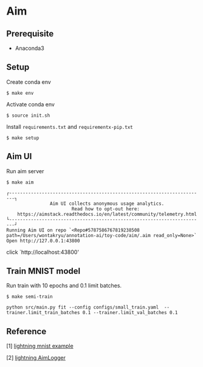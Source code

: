 # Aim 

## Prerequisite

- Anaconda3


## Setup

Create conda env

```
$ make env
```

Activate conda env

```
$ source init.sh
```

Install `requirements.txt` and `requirementx-pip.txt`

```
$ make setup
```

## Aim UI

Run aim server

```
$ make aim 

┌------------------------------------------------------------------------┐
                Aim UI collects anonymous usage analytics.
                        Read how to opt-out here:
    https://aimstack.readthedocs.io/en/latest/community/telemetry.html
└------------------------------------------------------------------------┘
Running Aim UI on repo `<Repo#5787586767819238508 path=/Users/wontakryu/annotation-ai/toy-code/aim/.aim read_only=None>`
Open http://127.0.0.1:43800

```

click `http://localhost:43800'

## Train MNIST model

Run train with 10 epochs and 0.1 limit batches.

```
$ make semi-train

python src/main.py fit --config configs/small_train.yaml  --trainer.limit_train_batches 0.1 --trainer.limit_val_batches 0.1
```

## Reference

[1] [lightning mnist example](https://github.com/Lightning-AI/lightning/blob/master/examples/convert_from_pt_to_pl/image_classifier_5_lightning_datamodule.py)

[2] [lightning AimLogger](https://github.com/aimhubio/aim/blob/main/examples/pytorch_lightning_track.p://github.com/aimhubio/aim/blob/main/examples/pytorch_lightning_track.py)

